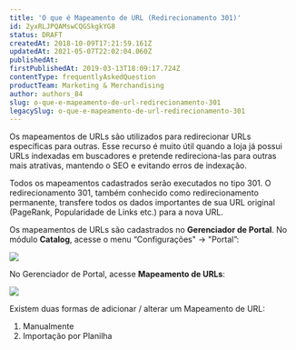 ```yaml
---
title: 'O que é Mapeamento de URL (Redirecionamento 301)'
id: 2yxRLJPQAMswCQGSkgkYG8
status: DRAFT
createdAt: 2018-10-09T17:21:59.161Z
updatedAt: 2021-05-07T22:02:04.060Z
publishedAt: 
firstPublishedAt: 2019-03-13T18:09:17.724Z
contentType: frequentlyAskedQuestion
productTeam: Marketing & Merchandising
author: authors_84
slug: o-que-e-mapeamento-de-url-redirecionamento-301
legacySlug: o-que-e-mapeamento-de-url-redirecionamento-301
---
```


Os mapeamentos de URLs são utilizados para redirecionar URLs específicas para outras. Esse recurso é muito útil quando a loja já possui URLs indexadas em buscadores e pretende redireciona-las para outras mais atrativas, mantendo o SEO e evitando erros de indexação.

Todos os mapeamentos cadastrados serão executados no tipo 301. O redirecionamento 301, também conhecido como redirecionamento permanente, transfere todos os dados importantes de sua URL original (PageRank, Popularidade de Links etc.) para a nova URL.

Os mapeamentos de URLs são cadastrados no **Gerenciador de Portal**. No módulo **Catalog**, acesse o menu “Configurações" -> "Portal”:

![](//images.contentful.com/alneenqid6w5/2sLb71Ajkg8s4MIOgCymsO/de7f2f3747389d99ee8100d9cf8f1093/mapeamento1.png)

No Gerenciador de Portal, acesse **Mapeamento de URLs**:

![](//images.contentful.com/alneenqid6w5/5xi3Mase2skUgcI0cU2e28/8459c10133f623d74d55d7c28075b408/mapeamento2.png)

Existem duas formas de adicionar / alterar um Mapeamento de URL:
1. Manualmente
2. Importação por Planilha
